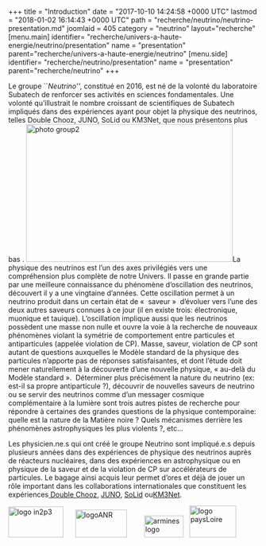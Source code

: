 +++
title = "Introduction"
date = "2017-10-10 14:24:58 +0000 UTC"
lastmod = "2018-01-02 16:14:43 +0000 UTC"
path = "recherche/neutrino/neutrino-presentation.md"
joomlaid = 405
category = "neutrino"
layout="recherche"
[menu.main]
  identifier= "recherche/univers-a-haute-energie/neutrino/presentation"
  name = "presentation"
  parent="recherche/univers-a-haute-energie/neutrino"
[menu.side]
  identifier= "recherche/neutrino/presentation"
  name = "presentation"
  parent="recherche/neutrino"
+++
<p>Le groupe ``<em>Neutrino</em>'', constitué en 2016, est né de la volonté du laboratoire Subatech de renforcer ses activités en sciences fondamentales. Une volonté qu’illustrait le nombre croissant de scientifiques de Subatech impliqués dans des expériences ayant pour objet la physique des neutrinos, telles Double Chooz, JUNO, SoLid ou KM3Net, que nous présentons plus bas . <img src="images/Recherche/neutrino/group/photo_group2.png" alt="photo group2" width="416" height="277" title="Some of the group members (Sept 2017) "/>La physique des neutrinos est l’un des axes privilégiés vers une compréhension plus complète de notre Univers. Il passe en grande partie par une meilleure connaissance du phénomène d’oscillation des neutrinos, découvert il y a une vingtaine d’années. Cette oscillation permet à un neutrino produit dans un certain état de «  saveur »  d’évoluer vers l’une des deux autres saveurs connues à ce jour (il en existe trois: électronique, muonique et tauique). L’oscillation implique aussi que les neutrinos possèdent une masse non nulle et ouvre la voie à la recherche de nouveaux phénomènes violant la symétrie de comportement entre particules et antiparticules (appelée violation de CP). Masse, saveur, violation de CP sont autant de questions auxquelles le Modèle standard de la physique des particules n’apporte pas de réponses satisfaisantes, et dont l’étude doit mener naturellement à la découverte d’une nouvelle physique, « au-delà du Modèle standard ».  Déterminer plus précisément la nature du neutrino (ex: est-il sa propre antiparticule ?), découvrir de nouvelles saveurs de neutrino ou se servir des neutrinos comme d’un messager cosmique complémentaire à la lumière sont trois autres pistes de recherche pour répondre à certaines des grandes questions de la physique contemporaine: quelle est la nature de la Matière noire ? Quels mécanismes derrière les phénomènes astrophysiques les plus violents ?, etc... </p>
<p>Les physicien.ne.s qui ont créé le groupe Neutrino sont impliqué.e.s depuis plusieurs années dans des expériences de physique des neutrinos auprès de réacteurs nucléaires, dans des expériences en astrophysique ou en physique de la saveur et de la violation de CP sur accélérateurs de particules. Le bagage ainsi acquis leur permet d’ores et déjà de jouer un rôle important dans les collaborations internationales que constituent les expériences<a href="recherche/neutrino/doublechooz-fr.md"> Double Chooz</a>, <a href="recherche/neutrino/juno-experiment-fr.md">JUNO</a>, <a href="recherche/neutrino/solid-2.md">SoLid</a> ou<a href="recherche/neutrino/la-collaboration-km3net.md">KM3Net</a>. </p>
<p><a href="http://www.in2p3.fr"><img src="images/Recherche/neutrino/logo_in2p3.jpg" alt="logo in2p3" width="111" height="62"/></a>      <a href="http://www.agence-nationale-recherche.fr"><img src="images/Recherche/neutrino/logoANR.gif" alt="logoANR" width="104" height="56"/></a>         <a href="https://www.armines.net"><img src="images/Recherche/neutrino/armines_logo.png" alt="armines logo" width="79" height="44"/></a>   <a href="http://www.paysdelaloire.fr"><img src="images/Recherche/neutrino/logo_paysLoire.png" alt="logo paysLoire" width="94" height="64"/></a></p>
<p> </p>